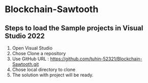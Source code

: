 # Blockchain-Sawtooth

## Steps to load the Sample projects in Visual Studio 2022

1. Open Visual Studio
2. Chose Clone a repository
3. Use GitHub URL : https://github.com/tuhin-52321/Blockchain-Sawtooth.git
4. Chose local directory to clone
5. The solution with project will be ready.
